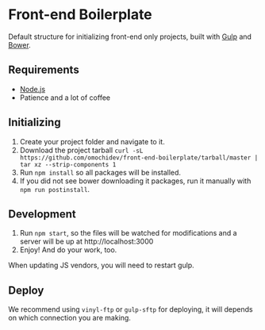 # Front-end Boilerplate

Default structure for initializing front-end only projects, built with [Gulp](http://gulpjs.com) and [Bower](http://bower.io).


## Requirements

- [Node.js](http://nodejs.org)
- Patience and a lot of coffee


## Initializing

1. Create your project folder and navigate to it.
2. Download the project tarball
`curl -sL https://github.com/omochidev/front-end-boilerplate/tarball/master | tar xz --strip-components 1`
3. Run `npm install` so all packages will be installed.
4. If you did not see bower downloading it packages, run it manually with `npm run postinstall`.


## Development

1. Run `npm start`, so the files will be watched for modifications and a server will be up at http://localhost:3000
2. Enjoy! And do your work, too.

When updating JS vendors, you will need to restart gulp.

## Deploy

We recommend using `vinyl-ftp` or `gulp-sftp` for deploying, it will depends on which connection you are making.
